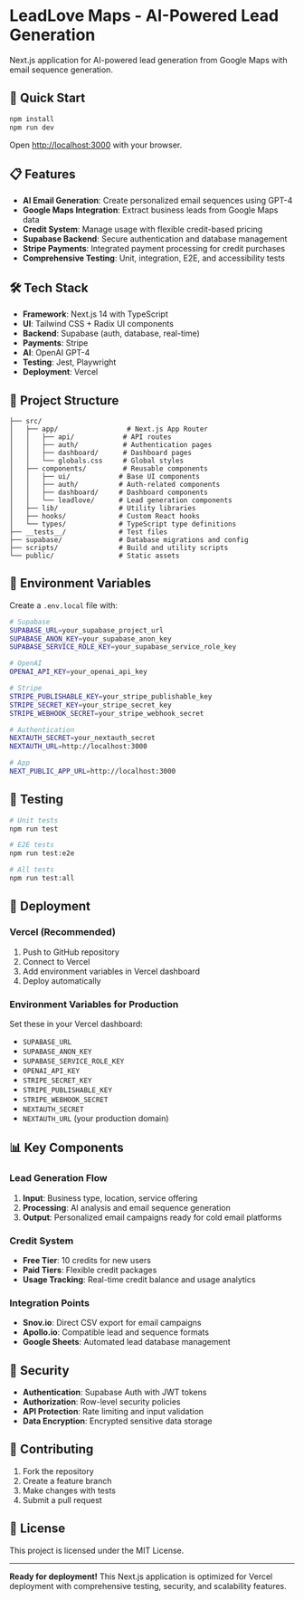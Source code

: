 # LeadLove Maps - AI-Powered Lead Generation

Next.js application for AI-powered lead generation from Google Maps with email sequence generation.

## 🚀 Quick Start

```bash
npm install
npm run dev
```

Open [http://localhost:3000](http://localhost:3000) with your browser.

## 📋 Features

- **AI Email Generation**: Create personalized email sequences using GPT-4
- **Google Maps Integration**: Extract business leads from Google Maps data  
- **Credit System**: Manage usage with flexible credit-based pricing
- **Supabase Backend**: Secure authentication and database management
- **Stripe Payments**: Integrated payment processing for credit purchases
- **Comprehensive Testing**: Unit, integration, E2E, and accessibility tests

## 🛠 Tech Stack

- **Framework**: Next.js 14 with TypeScript
- **UI**: Tailwind CSS + Radix UI components
- **Backend**: Supabase (auth, database, real-time)
- **Payments**: Stripe
- **AI**: OpenAI GPT-4
- **Testing**: Jest, Playwright
- **Deployment**: Vercel

## 📁 Project Structure

```
├── src/
│   ├── app/                 # Next.js App Router
│   │   ├── api/            # API routes
│   │   ├── auth/           # Authentication pages
│   │   ├── dashboard/      # Dashboard pages
│   │   └── globals.css     # Global styles
│   ├── components/         # Reusable components
│   │   ├── ui/            # Base UI components
│   │   ├── auth/          # Auth-related components
│   │   ├── dashboard/     # Dashboard components
│   │   └── leadlove/      # Lead generation components
│   ├── lib/               # Utility libraries
│   ├── hooks/             # Custom React hooks
│   └── types/             # TypeScript type definitions
├── __tests__/             # Test files
├── supabase/              # Database migrations and config
├── scripts/               # Build and utility scripts
└── public/                # Static assets
```

## 🔧 Environment Variables

Create a `.env.local` file with:

```bash
# Supabase
SUPABASE_URL=your_supabase_project_url
SUPABASE_ANON_KEY=your_supabase_anon_key
SUPABASE_SERVICE_ROLE_KEY=your_supabase_service_role_key

# OpenAI
OPENAI_API_KEY=your_openai_api_key

# Stripe
STRIPE_PUBLISHABLE_KEY=your_stripe_publishable_key
STRIPE_SECRET_KEY=your_stripe_secret_key
STRIPE_WEBHOOK_SECRET=your_stripe_webhook_secret

# Authentication
NEXTAUTH_SECRET=your_nextauth_secret
NEXTAUTH_URL=http://localhost:3000

# App
NEXT_PUBLIC_APP_URL=http://localhost:3000
```

## 🧪 Testing

```bash
# Unit tests
npm run test

# E2E tests
npm run test:e2e

# All tests
npm run test:all
```

## 🚀 Deployment

### Vercel (Recommended)

1. Push to GitHub repository
2. Connect to Vercel
3. Add environment variables in Vercel dashboard
4. Deploy automatically

### Environment Variables for Production

Set these in your Vercel dashboard:
- `SUPABASE_URL`
- `SUPABASE_ANON_KEY` 
- `SUPABASE_SERVICE_ROLE_KEY`
- `OPENAI_API_KEY`
- `STRIPE_SECRET_KEY`
- `STRIPE_PUBLISHABLE_KEY`
- `STRIPE_WEBHOOK_SECRET`
- `NEXTAUTH_SECRET`
- `NEXTAUTH_URL` (your production domain)

## 📊 Key Components

### Lead Generation Flow
1. **Input**: Business type, location, service offering
2. **Processing**: AI analysis and email sequence generation
3. **Output**: Personalized email campaigns ready for cold email platforms

### Credit System
- **Free Tier**: 10 credits for new users
- **Paid Tiers**: Flexible credit packages
- **Usage Tracking**: Real-time credit balance and usage analytics

### Integration Points
- **Snov.io**: Direct CSV export for email campaigns
- **Apollo.io**: Compatible lead and sequence formats
- **Google Sheets**: Automated lead database management

## 🔐 Security

- **Authentication**: Supabase Auth with JWT tokens
- **Authorization**: Row-level security policies
- **API Protection**: Rate limiting and input validation
- **Data Encryption**: Encrypted sensitive data storage

## 🤝 Contributing

1. Fork the repository
2. Create a feature branch
3. Make changes with tests
4. Submit a pull request

## 📄 License

This project is licensed under the MIT License.

---

**Ready for deployment!** This Next.js application is optimized for Vercel deployment with comprehensive testing, security, and scalability features.